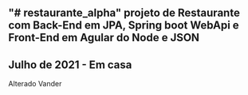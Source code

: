"# restaurante_alpha" 
projeto de Restaurante com Back-End em JPA, Spring boot WebApi
e Front-End em Agular do Node e JSON
--------------------------------------
Julho de 2021 - Em casa
------------


Alterado Vander